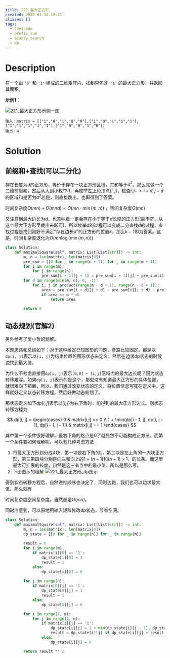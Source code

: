 ```yaml
---
title: 221_最大正方形
created: 2023-03-18 19:43
aliases: []
tags:
  - leetcode 
  - prefix_sum 
  - binary_search 
  - dp 
---
```


# Description

在一个由 `'0'` 和 `'1'` 组成的二维矩阵内，找到只包含` '1'` 的最大正方形，并返回其面积。

**示例1**：

![221_最大正方形示例一图](https://assets.leetcode.com/uploads/2020/11/26/max1grid.jpg)


```
输入：matrix = [["1","0","1","0","0"],["1","0","1","1","1"],["1","1","1","1","1"],["1","0","0","1","0"]]
输出：4
```

# Solution

## 前缀和+查找(可以二分化)

存在长度为$d$的正方形，等价于存在一块正方形区域，其和等于$d^2$。那么先做一个二维前缀和，然后从大到小枚举$d$，再枚举左上角顶点$(i, j)$，检查$i,j -> i + d, j + d$的区域和是否为$d^2$若是，则直接跳出，也即得到了答案。

时间复杂度$O(mn) + O(mnd) = O(mn \cdot \min(m, n))$ ，空间复杂度$O(mn)$

又注意到最大边长为$d$，也意味着一定会存在小于等于$d$长度的正方形(最不济，从这个最大正方形里裁出来即可)。所以枚举$d$的过程可以变成二分查找$d$的过程，查找过程是找到刚好不满足“存在边长$d$”的正方形的位置$k$，那么$k - 1$即为答案。这是，时间复杂度退化为$O(mn \log(\min(m, n)))$

```python
class Solution:
    def maximalSquare(self, matrix: List[List[str]]) -> int:
        m, n = len(matrix), len(matrix[0])
        pre_sum = [[0 for _ in range(n + 1)] for _ in range(m + 1)]
        for i in range(m):
            for j in range(n):
                pre_sum[i + 1][j + 1] = pre_sum[i + 1][j] + pre_sum[i][j + 1] - pre_sum[i][j] + int(matrix[i][j])
        for d in range(min(m, n), 0, -1):
            for i, j in product(range(m - d + 1), range(n - d + 1)):
                area = pre_sum[i + d][j + d] - pre_sum[i][j + d] - pre_sum[i + d][j] + pre_sum[i][j]
                if area == d * d:
                    return area
        
        return 0
```

## 动态规划(官解2)

另外参考了吴小哲的题解。

本题思路和总结如下：对于这种给定已知图形的问题，套路比较固定，都是以`dp[i, j]`表示以`[i, j]`为结束位置的图形状态来定义，然后在边求dp状态的时候边找到最大值。

为什么不考虑直接用`dp[i, j]`表示`[0,0] ~ [i,j]`区域内的最大边长呢？因为状态转移难写。如果`dp[i, j]`表示的是这个，那就没有知道最大正方形的具体位置，就很难向下拓展，所以，我们通过改变状态的定义，将位置信息写死在定义中，这样就好定义状态转移方程，然后好做动态规划了。

那状态定义如下$dp[i, j]$表示以$[i, j]$为右下角时，能得到的最大正方形边长。则状态转移方程为

$$
dp[i, j] = \begin{cases}
    0 & matrix[i,j] == 0 \\
    1 + \min(dp[i - 1, j], dp[i, j - 1], dp[i - 1, j - 1])
 & matrix[i,j] == 1
\end{cases}
$$

其中第一个条件很好理解，最右下角的格点是$0$了就显然不可能构成正方形。而第一个条件要如何理解呢。可以有几种考虑方法

1. 将最大正方形划分成4块，第一块是右下角的`1`，第二块是左上角的一大块正方形，第三第四块分别是向左和向上的$1 \times (n - 1)$和$(n - 1) \times 1$，的长条。而这里最大可扩展的长度，自然是这三者当中的最小值，所以是那么写。
2. 下图图示的理解
![221_最大正方形_dp图示](https://pic.leetcode-cn.com/8c4bf78cf6396c40291e40c25d34ef56bd524313c2aa863f3a20c1f004f32ab0-image.png)

得到状态转移方程后，自然递推顺序也决定了，同时边跑，我们也可以边求最大值，那么就有

时间复杂度空间复杂度，自然都是$O(mn)$。

同时注意到，可以原地用输入矩阵修改dp状态，节省空间。

```python
class Solution:
    def maximalSquare(self, matrix: List[List[str]]) -> int:
        m, n = len(matrix), len(matrix[0])
        dp_state = [[0 for _ in range(n)] for _ in range(m)]
        
        result = 0
        for i in range(m):
            if matrix[i][0] == '1':
                dp_state[i][0] = 1 
                result = 1
            else:
                dp_state[i][0] = 0
            
        for j in range(n):
            if matrix[0][j] == '1':
                dp_state[0][j] = 1 
                result = 1
            else:
                dp_state[0][j] = 0

        for i in range(1, m):
            for j in range(1, n):
                if matrix[i][j] == '1':
                    dp_state[i][j] = 1 + min(dp_state[i][j - 1], dp_state[i - 1][j], dp_state[i - 1][j - 1])
                    result = dp_state[i][j] if dp_state[i][j] > result else result
                else:
                    dp_state[i][j] = 0

        return result ** 2
```
